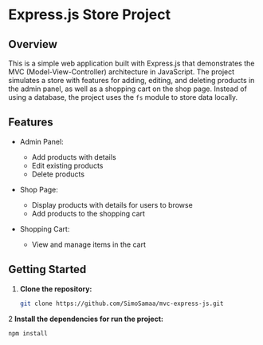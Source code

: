 # Express.js Store Project

## Overview

This is a simple web application built with Express.js that demonstrates the MVC (Model-View-Controller) architecture in JavaScript. The project simulates a store with features for adding, editing, and deleting products in the admin panel, as well as a shopping cart on the shop page. Instead of using a database, the project uses the `fs` module to store data locally.

## Features

- Admin Panel:
  - Add products with details
  - Edit existing products
  - Delete products

- Shop Page:
  - Display products with details for users to browse
  - Add products to the shopping cart

- Shopping Cart:
  - View and manage items in the cart

## Getting Started

1. **Clone the repository:**

   ```bash
   git clone https://github.com/SimoSamaa/mvc-express-js.git


2  **Install the dependencies for run the project:**

   ```bash
   npm install
